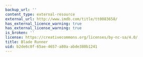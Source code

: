 ```yaml
---
backup_url: ''
content_type: external-resource
external_url: http://www.imdb.com/title/tt0083658/
has_external_licence_warning: true
has_external_license_warning: true
is_broken: ''
license: https://creativecommons.org/licenses/by-nc-sa/4.0/
title: Blade Runner
uid: b2de6c0f-65ae-4657-a80a-abde380b1241
---
```

